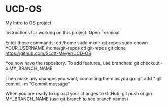 # UCD-OS
My Intro to OS project

Instructions for working on this project:
Open Terminal

Enter these commands:
cd /home
sudo mkdir git-repos
sudo chown YOUR_USERNAME /home/git-repos
cd git-repos
git clone https://github.com/Scott-Meyer/UCD-OS

You now have the repository. To add features, use branches:
git checkout -b MY_BRANCH_NAME

Then make any changes you want, commiting them as you go:
git add *
git commit -m "Commit message"

When you are ready to upload your changes to GitHub:
git push origin MY_BRANCH_NAME       (use git branch to see branch names)
